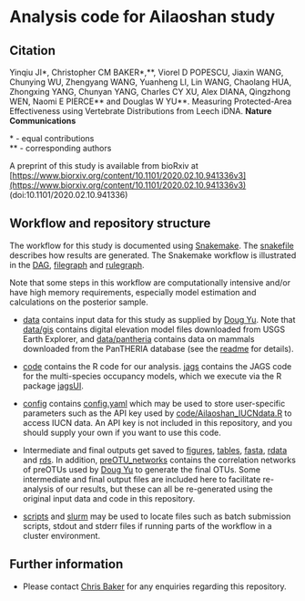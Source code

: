 # Analysis code for Ailaoshan study

## Citation

Yinqiu JI\*, Christopher CM BAKER\*,\*\*, Viorel D POPESCU, Jiaxin WANG, Chunying WU, Zhengyang WANG, Yuanheng LI, Lin WANG, Chaolang HUA, Zhongxing YANG, Chunyan YANG, Charles CY XU, Alex DIANA, Qingzhong WEN, Naomi E PIERCE\*\* and Douglas W YU\*\*. Measuring Protected-Area Effectiveness using Vertebrate Distributions from Leech iDNA. **Nature Communications**

\* - equal contributions<br/>
\*\* - corresponding authors

A preprint of this study is available from bioRxiv at [https://www.biorxiv.org/content/10.1101/2020.02.10.941336v3](https://www.biorxiv.org/content/10.1101/2020.02.10.941336v3) (doi:10.1101/2020.02.10.941336)

## Workflow and repository structure

The workflow for this study is documented using
[Snakemake](https://snakemake.github.io/). The [snakefile](snakefile) describes how results are generated. The Snakemake workflow is illustrated in the [DAG](docs/snakemake_dag.pdf), [filegraph](docs/snakemake_filegraph.pdf) and [rulegraph](docs/snakemake_rulegraph.pdf).

Note that some steps in this workflow are computationally intensive and/or have high memory requirements, especially model estimation and calculations on the posterior sample.

- [data](data) contains input data for this study as supplied by [Doug Yu](https://github.com/dougwyu). Note that [data/gis](data/gis) contains digital elevation model files downloaded from USGS Earth Explorer, and [data/pantheria](data/pantheria) contains data on mammals downloaded from the PanTHERIA database (see the [readme](data/pantheria/PanTHERIA_1-0_WR05_Aug2008_README.md) for details).

- [code](code) contains the R code for our analysis. [jags](jags) contains the JAGS code for the multi-species occupancy models, which we execute via the R package [jagsUI](https://cran.r-project.org/web/packages/jagsUI/index.html).

- [config](config) contains [config.yaml](config.yaml) which may be used to store user-specific parameters such as the API key used by [code/Ailaoshan_IUCNdata.R](code/Ailaoshan_IUCNdata.R) to access IUCN data.  An API key is not included in this repository, and you should supply your own if you want to use this code.

- Intermediate and final outputs get saved to [figures](figures), [tables](tables), [fasta](fasta), [rdata](rdata) and [rds](rds). In addition, [preOTU_networks](preOTU_networks) contains the correlation networks of preOTUs used by [Doug Yu](https://github.com/dougwyu) to generate the final OTUs. Some intermediate and final output files are included here to facilitate re-analysis of our results, but these can all be re-generated using the original input data and code in this repository.

- [scripts](scripts) and [slurm](slurm) may be used to locate files such as batch submission scripts, stdout and stderr files if running parts of the workflow in a cluster environment.

## Further information

- Please contact [Chris Baker](https://github.com/bakerccm) for any enquiries regarding this repository.
